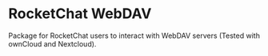 # RocketChat WebDAV

Package for RocketChat users to interact with WebDAV servers (Tested with ownCloud and Nextcloud).
